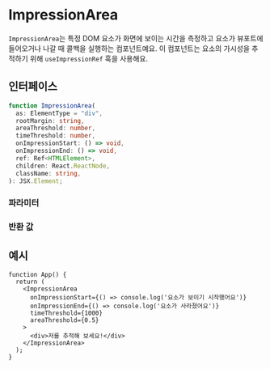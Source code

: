 # ImpressionArea

`ImpressionArea`는 특정 DOM 요소가 화면에 보이는 시간을 측정하고 요소가 뷰포트에 들어오거나 나갈 때 콜백을 실행하는 컴포넌트예요. 이 컴포넌트는 요소의 가시성을 추적하기 위해 `useImpressionRef` 훅을 사용해요.

## 인터페이스
```ts
function ImpressionArea(
  as: ElementType = "div",
  rootMargin: string,
  areaThreshold: number,
  timeThreshold: number,
  onImpressionStart: () => void,
  onImpressionEnd: () => void,
  ref: Ref<HTMLElement>,
  children: React.ReactNode,
  className: string,
): JSX.Element;

```

### 파라미터

<Interface
  name="as"
  type="ElementType"
  description="렌더링할 HTML 태그예요. 기본값은 <code>div</code>이에요."
/>

<Interface
  name="rootMargin"
  type="string"
  description="감지 영역을 조정하기 위한 마진이에요."
/>

<Interface
  name="areaThreshold"
  type="number"
  description="요소가 보여야 하는 최소 비율이에요 (0에서 1)."
/>

<Interface
  name="timeThreshold"
  type="number"
  description="요소가 보여야 하는 최소 시간(밀리초)이에요."
/>

<Interface
  name="onImpressionStart"
  type="() => void"
  description="요소가 뷰에 들어갈 때 실행되는 콜백 함수예요."
/>

<Interface
  name="onImpressionEnd"
  type="() => void"
  description="요소가 뷰에서 나갈 때 실행되는 콜백 함수예요."
/>

<Interface
  name="ref"
  type="Ref<HTMLElement>"
  description="요소에 대한 참조예요."
/>

<Interface
  name="children"
  type="React.ReactNode"
  description="컴포넌트 내부에 렌더링될 자식 요소들이에요."
/>

<Interface
  name="className"
  type="string"
  description="스타일링을 위한 추가 클래스 이름들이에요."
/>

### 반환 값

<Interface
  name=""
  type="JSX.Element"
  description="자식 요소들의 가시성을 추적하는 React 컴포넌트예요."
/>


## 예시

```tsx
function App() {
  return (
    <ImpressionArea
      onImpressionStart={() => console.log('요소가 보이기 시작했어요')}
      onImpressionEnd={() => console.log('요소가 사라졌어요')}
      timeThreshold={1000}
      areaThreshold={0.5}
    >
      <div>저를 추적해 보세요!</div>
    </ImpressionArea>
  );
}
```